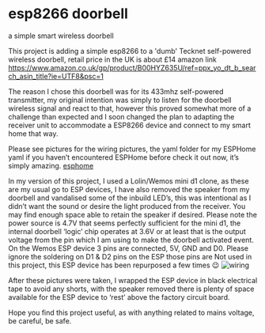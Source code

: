# esp8266 doorbell
 a simple smart wireless doorbell

This project is adding a simple esp8266 to a 'dumb' Tecknet self-powered wireless doorbell,
retail price in the UK is about £14
amazon link https://www.amazon.co.uk/gp/product/B00HYZ635U/ref=ppx_yo_dt_b_search_asin_title?ie=UTF8&psc=1

The reason I chose this doorbell was for its 433mhz self-powered transmitter, my original intention was simply
to listen for the doorbell wireless signal and react to that, however this proved somewhat more of a challenge than expected
and I soon changed the plan to adapting the receiver unit to accommodate a ESP8266 device and connect to my smart home that way.

Please see pictures for the wiring pictures, the yaml folder for my ESPHome yaml
if you haven’t encountered ESPHome before check it out now, it’s simply amazing. [esphome](https://esphome.io/)

In my version of this project, I used a Lolin/Wemos mini d1 clone, as these are my usual go to ESP devices, I have also removed the speaker from my doorbell and vandalised some of the inbuild LED’s, this was intentional as I didn’t want the sound or desire the light produced from the receiver.  You may find enough space able to retain the speaker if desired.
Please note the power source is 4.7V that seems perfectly sufficient for the mini d1, the internal doorbell ‘logic’ chip operates at 3.6V or at least that is the output voltage from the pin which I am using to make the doorbell activated event.
On the Wemos ESP device 3 pins are connected, 5V, GND and D0.
Please ignore the soldering on D1 & D2 pins on the ESP those pins are Not used in this project, this ESP device has been repurposed a few times 😉
![wiring](/pictures/IMG_20201224_142656.jpg)

After these pictures were taken, I wrapped the ESP device in black electrical tape to avoid any shorts, with the speaker removed there is plenty of space available for the ESP device to ‘rest’ above the factory circuit board.  

Hope you find this project useful, as with anything related to mains voltage, be careful, be safe.
